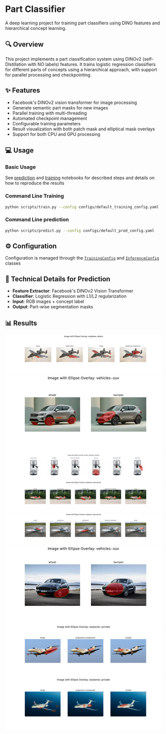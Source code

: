 # Part Classifier

A deep learning project for training part classifiers using DINO features and hierarchical concept learning.
<!-- 
## 📋 Table of Contents
- [Overview](#overview)
- [Features](#features)
- [Repository Structure](#repository-structure)
- [Installation](#installation)
- [Usage](#usage)
- [Configuration](#configuration)
- [Training Pipeline](#training-pipeline)
- [Technical Details](#-technical-details)
- [Results](#results) -->

## 🔍 Overview

This project implements a part classification system using DINOv2 (self-DIstillation with NO labels) features. It trains logistic regression classifiers for different parts of concepts using a hierarchical approach, with support for parallel processing and checkpointing.

## ✨ Features

- Facebook's DINOv2 vision transformer for image processing
- Generate semantic part masks for new images
- Parallel training with multi-threading
- Automated checkpoint management
- Configurable training parameters
- Result visualization with both patch mask and elliptical mask overlays
- Support for both CPU and GPU processing
<!-- 
## 📁 Repository Structure

```
SOON
```

## 🚀 Installation

1. Clone the repository:
```
SOON
```

2. Create a virtual environment:
```
SOON
```

3. Install dependencies:
```bash
pip install -r requirements.txt
``` -->

## 💻 Usage

### Basic Usage


See  [prediction](https://github.com/Ellen99/ECOLE_PartClassification/blob/main/notebooks/prediction_demo.ipynb) and [training](https://github.com/Ellen99/ECOLE_PartClassification/blob/main/notebooks/training_demo.ipynb) notebooks for described steps and details on how to reproduce the results


### Command Line Training

```bash
python scripts/train.py --config configs/default_training_config.yaml
```

### Command Line prediction

```bash
python scripts/predict.py --config configs/default_pred_config.yaml
```

## ⚙️ Configuration

Configuration is managed through the [`TrainingConfig`](https://github.com/Ellen99/ECOLE_PartClassification/blob/8d7a889b42a39c22a0b65a7f56b625e667e29c35/src/utils/config.py#L41) and [`InferenceConfig`](https://github.com/Ellen99/ECOLE_PartClassification/blob/8d7a889b42a39c22a0b65a7f56b625e667e29c35/src/utils/config.py#L41) classes


## 🔧 Technical Details for Prediction
- **Feature Extractor**: Facebook's DINOv2 Vision Transformer
- **Classifier**: Logistic Regression with L1/L2 regularization
- **Input**: RGB images + concept label
- **Output**: Part-wise segmentation masks

## 📊 Results

![example output](https://github.com/Ellen99/ECOLE_PartClassification/blob/main/output/masks_airplanes--attack-1.jpg)
![example output](https://github.com/Ellen99/ECOLE_PartClassification/blob/main/output/masks_vehicles--suv-1.jpg)
![example output](https://github.com/Ellen99/ECOLE_PartClassification/blob/main/output/masks_kitchen--espresso%20machine-2.jpg)
![example output](https://github.com/Ellen99/ECOLE_PartClassification/blob/main/output/masks_airplanes--agricultural-3.jpg)
![example output](https://github.com/Ellen99/ECOLE_PartClassification/blob/main/output/masks_airplanes--agricultural-4.jpg)
![example output](https://github.com/Ellen99/ECOLE_PartClassification/blob/main/output/masks_vehicles--suv-2.jpg)
![example output](https://github.com/Ellen99/ECOLE_PartClassification/blob/main/output/masks_airplanes--private-10.JPG)
![example output](https://github.com/Ellen99/ECOLE_PartClassification/blob/main/output/masks_airplanes--private-2.png)